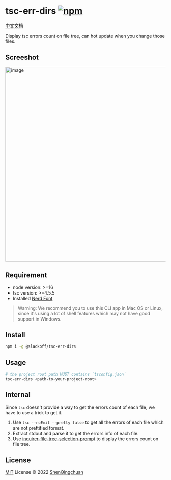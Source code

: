 # tsc-err-dirs [![npm](https://img.shields.io/npm/v/@slackoff/tsc-err-dirs.svg)](https://npmjs.com/package/@slackoff/tsc-err-dirs)

[中文文档](./README-CN.md)

Display tsc errors count on file tree, can hot update when you change those files.

## Screeshot

<img width="612" alt="image" src="https://user-images.githubusercontent.com/46062972/190348158-a42b47d5-468f-4b9e-b555-36f6dc680fc4.png">

## Requirement
 
- node version: >=16
- tsc version: >=4.5.5
- Installed [Nerd Font](https://github.com/ryanoasis/nerd-fonts)

> Warning: We recommend you to use this CLI app in Mac OS or Linux, 
  since it's using a lot of shell features which may not have good support in Windows.

## Install

```bash
npm i -g @slackoff/tsc-err-dirs
```

## Usage

```bash
# the project root path MUST contains `tsconfig.json`
tsc-err-dirs <path-to-your-project-root>
```

## Internal

Since `tsc` doesn't provide a way to get the errors count of each file, we have to use a trick to get it.

1. Use `tsc --noEmit --pretty false` to get all the errors of each file which are not prettified format.
2. Extract stdout and parse it to get the errors info of each file.
3. Use [inquirer-file-tree-selection-prompt](https://www.npmjs.com/package/inquirer-file-tree-selection-prompt) to display the errors count on file tree.


## License

[MIT](./LICENSE) License © 2022 [ShenQingchuan](https://github.com/ShenQingchuan)
